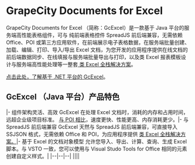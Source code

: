 # GrapeCity Documents for Excel

GrapeCity Documents for Excel （简称：GcExcel）是一款基于 Java 平台的服务端高性能表格组件，可与 纯前端表格控件 SpreadJS 前后端兼容，无需依赖 Office、POI 或第三方应用软件，在前端展示电子表格数据，在服务端批量创建、加载、编辑、打印、导入/导出 Excel 文档，为您开发的应用程序提供在线文档的前后端数据同步、在线填报与服务端批量导出与打印，以及类 Excel 报表模板设计与服务端高性能处理等一整套[ 类 Excel 全栈解决方案](https://www.grapecity.com.cn/developer/grapecitydocuments/solutions)。

[点击此处，了解基于 .NET 平台的 GcExcel](https://www.grapecity.com.cn/developer/grapecitydocuments/excel-net)。

## GcExcel （Java 平台）产品特色

|- 组件架构灵活、高效
GcExcel 在处理 Excel 文档时，消耗的内存和占用时间，远超企业级项目标准。 [与 POI 相比](https://www.grapecity.com.cn/developer/grapecitydocuments/excel-java/poi)，速度更快、性能更高、内存消耗更少。|- 与 SpreadJS 前后端兼容
GcExcel 天然与 SpreadJS 前后端兼容，可直接导入 SSJSON 格式，无需依赖 Office 和 POI，为应用程序提供 [类 Excel 全栈解决方案。](https://www.grapecity.com.cn/developer/grapecitydocuments/solutions)|- 基于 Excel 的文档对象模型
允许您导入、导出、计算、查询、生成 Excel 脚本。与 VSTO 一致，您可以使用与 Visual Studo Tools for Office 相同的元素创建自定义样式。|
|--|--|--|
||||

